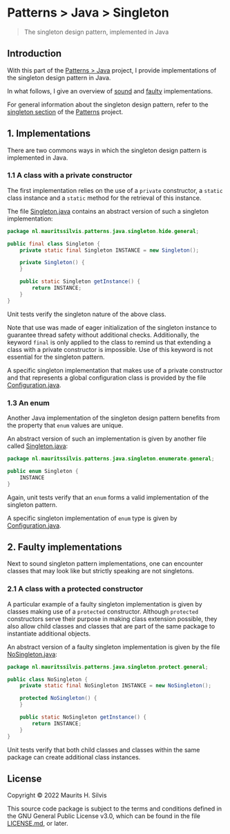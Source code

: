 # Patterns > Java > Singleton

> The singleton design pattern, implemented in Java

## Introduction

With this part of the [Patterns > Java](../../../../../../../..) project, I provide implementations of the singleton design pattern in Java.

In what follows, I give an overview of [sound](#1-implementations) and [faulty](#2-faulty-implementations) implementations.

For general information about the singleton design pattern, refer to the [singleton section](../../../../../../../../../#311-singleton) of the [Patterns](../../../../../../../../..) project.

## 1. Implementations

There are two commons ways in which the singleton design pattern is implemented in Java.

### 1.1 A class with a private constructor

The first implementation relies on the use of a `private` constructor, a `static` class instance and a `static` method for the retrieval of this instance.

The file [Singleton.java](hide/general/Singleton.java) contains an abstract version of such a singleton implementation:

```java
package nl.mauritssilvis.patterns.java.singleton.hide.general;

public final class Singleton {
    private static final Singleton INSTANCE = new Singleton();

    private Singleton() {
    }

    public static Singleton getInstance() {
        return INSTANCE;
    }
}
```

Unit tests verify the singleton nature of the above class.

Note that use was made of eager initialization of the singleton instance to guarantee thread safety without additional checks.
Additionally, the keyword `final` is only applied to the class to remind us that extending a class with a private constructor is impossible.
Use of this keyword is not essential for the singleton pattern.

A specific singleton implementation that makes use of a private constructor and that represents a global configuration class is provided by the file [Configuration.java](hide/specific/Configuration.java).

### 1.3 An enum

Another Java implementation of the singleton design pattern benefits from the property that `enum` values are unique.

An abstract version of such an implementation is given by another file called [Singleton.java](enumerate/general/Singleton.java):

```java
package nl.mauritssilvis.patterns.java.singleton.enumerate.general;

public enum Singleton {
    INSTANCE
}
```

Again, unit tests verify that an `enum` forms a valid implementation of the singleton pattern. 

A specific singleton implementation of `enum` type is given by [Configuration.java](enumerate/specific/Configuration.java). 

## 2. Faulty implementations

Next to sound singleton pattern implementations, one can encounter classes that may look like but strictly speaking are not singletons.

### 2.1 A class with a protected constructor

A particular example of a faulty singleton implementation is given by classes making use of a `protected` constructor.
Although `protected` constructors serve their purpose in making class extension possible, they also allow child classes and classes that are part of the same package to instantiate additional objects.

An abstract version of a faulty singleton implementation is given by the file [NoSingleton.java](protect/general/NoSingleton.java):

```java
package nl.mauritssilvis.patterns.java.singleton.protect.general;

public class NoSingleton {
    private static final NoSingleton INSTANCE = new NoSingleton();

    protected NoSingleton() {
    }

    public static NoSingleton getInstance() {
        return INSTANCE;
    }
}
```

Unit tests verify that both child classes and classes within the same package can create additional class instances.

## License

Copyright © 2022 Maurits H. Silvis

This source code package is subject to the terms and conditions defined in the GNU General Public License v3.0, which can be found in the file [LICENSE.md](../../../../../../../../../LICENSE.md), or later.
